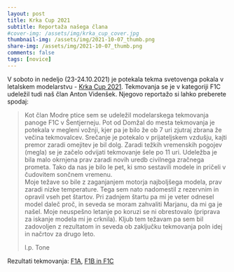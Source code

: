 ```yaml
---
layout: post
title: Krka Cup 2021
subtitle: Reportaža našega člana
#cover-img: /assets/img/krka_cup_cover.jpg
thumbnail-img: /assets/img/2021-10-07_thumb.png
share-img: /assets/img/2021-10-07_thumb.png
comments: false
tags: [novice]
---
```


V soboto in nedeljo (23-24.10.2021) je potekala tekma svetovenga pokala v letalskem modelarstvu - [Krka Cup 2021](https://modraptica.si/2021-10-07-Krka-Cup/). Tekmovanja se je v kategoriji F1C udeležil tudi naš član Anton Videnšek. Njegovo reportažo si lahko preberete spodaj:

>Kot član Modre ptice sem se udeležil modelarskega tekmovanja panoge F1C v Šentjerneju. Pot od Domžal do mesta tekmovanja je potekala v megleni vožnji, kjer pa je bilo že ob 7 uri zjutraj zbrana že večina tekmovalcev. Srečanje je potekalo v prijateljskem vzdušju, kajti premor zaradi omejitev je bil dolg. Zaradi težkih vremenskih pogojev (megla) se je začelo odvijati tekmovanje šele po 11 uri. Udeležba je bila malo okrnjena prav zaradi novih uredb civilnega zračnega prometa. Tako da nas je bilo le pet, ki smo sestavili modele in pričeli v čudovitem sončnem vremenu.\
>Moje težave so bile z zaganjanjem  motorja najboljšega modela, prav zaradi nizke temperature. Tega sem nato nadomestil z rezervnim in opravil vseh pet štartov. Pri zadnjem štartu pa mi je veter odnesel model daleč proč, in seveda se moram zahvaliti Marjanu, da mi ga je našel. Moje neuspešno letanje po koruzi se ni obrestovalo (priprava za iskanje modela mi je crknila). Kljub tem težavam pa sem bil zadovoljen z rezultatom in seveda ob zaključku tekmovanja poln idej in načrtov za drugo leto.
>
>l.p. Tone

Rezultati tekmovanja: [F1A](/assets/img/2021-10-25_rezultati_f1a.jpg), [F1B in F1C](/assets/img/2021-10-25_rezultati.pdf)
